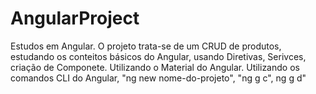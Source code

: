 # AngularProject
 Estudos em Angular. 
O projeto trata-se de um CRUD de produtos, estudando os conteitos básicos do Angular, usando Diretivas, Serivces, criação de Componete. Utilizando o Material do Angular.
Utilizando os comandos CLI do Angular, "ng new nome-do-projeto", "ng g c", ng g d"
